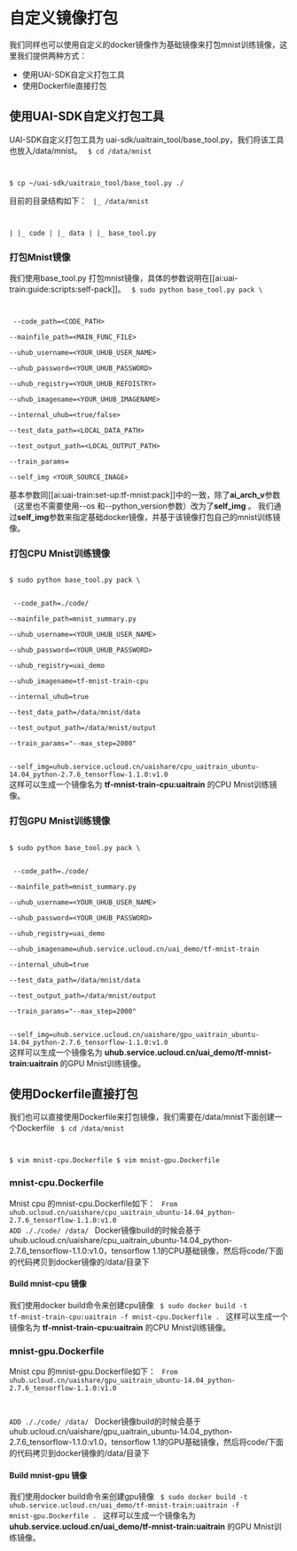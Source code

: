 

# 自定义镜像打包
我们同样也可以使用自定义的docker镜像作为基础镜像来打包mnist训练镜像，这里我们提供两种方式：

  - 使用UAI-SDK自定义打包工具
  - 使用Dockerfile直接打包

## 使用UAI-SDK自定义打包工具
UAI-SDK自定义打包工具为 uai-sdk/uaitrain\_tool/base\_tool.py，我们将该工具也放入/data/mnist。
<code>
$ cd /data/mnist

$ cp ~/uai-sdk/uaitrain_tool/base_tool.py ./
</code>

目前的目录结构如下：
<code>
|_ /data/mnist

|  |_ code
|  |_ data
|  |_ base_tool.py
</code>

### 打包Mnist镜像

我们使用base\_tool.py 打包mnist镜像，具体的参数说明在[[ai:uai-train:guide:scripts:self-pack]]。
<code>
$ sudo python base_tool.py pack \

​			--code_path=<CODE_PATH> \
​			--mainfile_path=<MAIN_FUNC_FILE> \
​			--uhub_username=<YOUR_UHUB_USER_NAME> \
​			--uhub_password=<YOUR_UHUB_PASSWORD> \
​			--uhub_registry=<YOUR_UHUB_REFDISTRY> \
​			--uhub_imagename=<YOUR_UHUB_IMAGENAME> \
​            --internal_uhub=<true/false> \
​			--test_data_path=<LOCAL_DATA_PATH> \
​			--test_output_path=<LOCAL_OUTPUT_PATH> \
​			--train_params=<PARAMS> \
​			--self_img <YOUR_SOURCE_INAGE>
</code>

基本参数同[[ai:uai-train:set-up:tf-mnist:pack]]中的一致，除了**ai\_arch\_v**参数（这里也不需要使用\-\-os 和\-\-python\_version参数）改为了**self\_img** 。
我们通过**self\_img**参数来指定基础docker镜像，并基于该镜像打包自己的mnist训练镜像。

### 打包CPU Mnist训练镜像

<code>
$ sudo python base_tool.py pack \

​			--code_path=./code/ \
​			--mainfile_path=mnist_summary.py \
​			--uhub_username=<YOUR_UHUB_USER_NAME> \
​			--uhub_password=<YOUR_UHUB_PASSWORD> \
​			--uhub_registry=uai_demo \
​			--uhub_imagename=tf-mnist-train-cpu \
​            --internal_uhub=true \
​			--test_data_path=/data/mnist/data \
​			--test_output_path=/data/mnist/output \
​			--train_params="--max_step=2000" \
​			--self_img=uhub.service.ucloud.cn/uaishare/cpu_uaitrain_ubuntu-14.04_python-2.7.6_tensorflow-1.1.0:v1.0
</code>
这样可以生成一个镜像名为 **tf-mnist-train-cpu:uaitrain** 的CPU Mnist训练镜像。

### 打包GPU Mnist训练镜像
<code>
$ sudo python base_tool.py pack \

​			--code_path=./code/ \
​			--mainfile_path=mnist_summary.py \
​			--uhub_username=<YOUR_UHUB_USER_NAME> \
​			--uhub_password=<YOUR_UHUB_PASSWORD> \
​			--uhub_registry=uai_demo \
​			--uhub_imagename=uhub.service.ucloud.cn/uai_demo/tf-mnist-train \
​            --internal_uhub=true \
​			--test_data_path=/data/mnist/data \
​			--test_output_path=/data/mnist/output \
​			--train_params="--max_step=2000" \
​			--self_img=uhub.service.ucloud.cn/uaishare/gpu_uaitrain_ubuntu-14.04_python-2.7.6_tensorflow-1.1.0:v1.0
</code>
这样可以生成一个镜像名为 **uhub.service.ucloud.cn/uai_demo/tf-mnist-train:uaitrain** 的GPU Mnist训练镜像。

## 使用Dockerfile直接打包
我们也可以直接使用Dockerfile来打包镜像，我们需要在/data/mnist下面创建一个Dockerfile
<code>
$ cd /data/mnist

$ vim mnist-cpu.Dockerfile
$ vim mnist-gpu.Dockerfile
</code>

### mnist-cpu.Dockerfile
Mnist cpu 的mnist-cpu.Dockerfile如下：
<code>
From uhub.ucloud.cn/uaishare/cpu_uaitrain_ubuntu-14.04_python-2.7.6_tensorflow-1.1.0:v1.0
ADD ././code/ /data/
</code>
Docker镜像build的时候会基于uhub.ucloud.cn/uaishare/cpu\_uaitrain\_ubuntu-14.04\_python-2.7.6\_tensorflow-1.1.0:v1.0，tensorflow 1.1的CPU基础镜像，然后将code/下面的代码拷贝到docker镜像的/data/目录下 

#### Build mnist-cpu 镜像
我们使用docker build命令来创建cpu镜像
<code>
$ sudo docker build -t tf-mnist-train-cpu:uaitrain -f mnist-cpu.Dockerfile .
</code>
这样可以生成一个镜像名为 **tf-mnist-train-cpu:uaitrain** 的CPU Mnist训练镜像。

### mnist-gpu.Dockerfile
Mnist cpu 的mnist-gpu.Dockerfile如下：
<code>
From uhub.ucloud.cn/uaishare/gpu_uaitrain_ubuntu-14.04_python-2.7.6_tensorflow-1.1.0:v1.0

ADD ././code/ /data/
</code>
Docker镜像build的时候会基于uhub.ucloud.cn/uaishare/gpu\_uaitrain\_ubuntu-14.04\_python-2.7.6\_tensorflow-1.1.0:v1.0，tensorflow 1.1的GPU基础镜像，然后将code/下面的代码拷贝到docker镜像的/data/目录下 

#### Build mnist-gpu 镜像
我们使用docker build命令来创建gpu镜像
<code>
$ sudo docker build -t uhub.service.ucloud.cn/uai_demo/tf-mnist-train:uaitrain -f mnist-gpu.Dockerfile .
</code>
这样可以生成一个镜像名为 **uhub.service.ucloud.cn/uai_demo/tf-mnist-train:uaitrain** 的GPU Mnist训练镜像。

